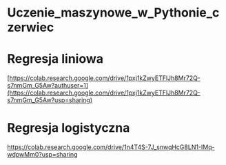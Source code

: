 # Uczenie_maszynowe_w_Pythonie_czerwiec


# Regresja liniowa 
[https://colab.research.google.com/drive/1pxj1kZwyETFlJh8Mr72Q-s7nmGm_G5Aw?authuser=1](https://colab.research.google.com/drive/1pxj1kZwyETFlJh8Mr72Q-s7nmGm_G5Aw?usp=sharing)

# Regresja logistyczna
https://colab.research.google.com/drive/1n4T4S-7J_snwqHcG8LN1-IMq-wdpwMm0?usp=sharing
